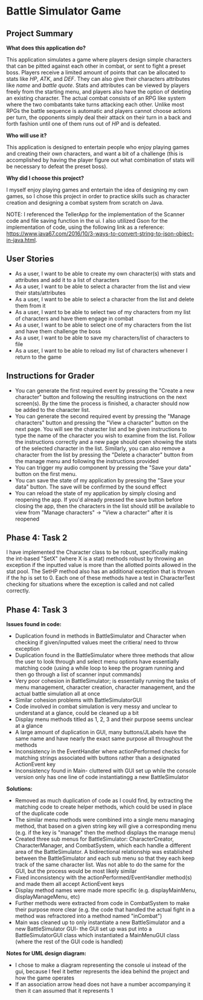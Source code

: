 # Battle Simulator Game

## Project Summary

**What does this application do?**

This application simulates a game where players design simple characters that can be pitted against each other in combat,
or sent to fight a preset boss. Players receive a limited amount of points that can be allocated to stats like *HP*,
*ATK*, and *DEF*. They can also give their characters attributes like *name* and *battle quote*. Stats and
attributes can be viewed by players freely from the starting menu, and players also have the option of deleting
an existing character. The actual combat consists of an RPG like system where the two combatants take turns attacking each 
other. Unlike most RPGs the battle sequence is automatic and players cannot choose actions per turn, the opponents simply
deal their attack on their turn in a back and forth fashion until one of them runs out of *HP* and is defeated.


**Who will use it?**

This application is designed to entertain people who enjoy playing games and creating their own characters, and want a
bit of a challenge (this is accomplished by having the player figure out what combination of stats will be necessary to
defeat the preset boss).


**Why did I choose this project?**

I myself enjoy playing games and entertain the idea of designing my own games, so I chose this
project in order to practice skills such as character creation and designing a combat system from scratch on Java.

NOTE: I referenced the TellerApp for the implementation of the Scanner code and file saving function in the ui. I 
also utilized Gson for the implementation of code, using the following link as a reference:
https://www.java67.com/2016/10/3-ways-to-convert-string-to-json-object-in-java.html.


## User Stories
* As a user, I want to be able to create my own character(s) with stats and attributes and add it to a list of characters
* As a user, I want to be able to select a character from the list and view their stats/attributes
* As a user, I want to be able to select a character from the list and delete them from it
* As a user, I want to be able to select two of my characters from my list of characters and have them engage in combat
* As a user, I want to be able to select one of my characters from the list and have them challenge the boss
* As a user, I want to be able to save my characters/list of characters to file
* As a user, I want to be able to reload my list of characters whenever I return to the game


## Instructions for Grader
* You can generate the first required event by pressing the "Create a new character" button and following the resulting
instructions on the next screen(s). By the time the process is finished, a character should now be added to the character list.
* You can generate the second required event by pressing the "Manage characters" button and pressing the "View a character"
button on the next page. You will see the character list and be given instructions to type the name of the character you wish to examine from the list.
Follow the instructions correctly and a new page should open showing the stats of the selected character in the list. Similarly, you can
also remove a character from the list by pressing the "Delete a character" button from the manage menu and following the instructions provided
* You can trigger my audio component by pressing the "Save your data" button on the first menu.
* You can save the state of my application by pressing the "Save your data" button. The save will be confirmed by the sound effect
* You can reload the state of my application by simply closing and reopening the app. If you'd already pressed the save button before
closing the app, then the characters in the list should still be available to view from "Manage characters" -> "View a character"
after it is reopened


## Phase 4: Task 2
I have implemented the Character class to be robust, specifically making the int-based "SetX" (where X is a stat) methods
robust by throwing an exception if the inputted value is more than the allotted points allowed in the stat pool. The SetHP
method also has an additional exception that is thrown if the hp is set to 0. Each one of these methods have a test in CharacterTest
checking for situations where the exception is called and not called correctly.


## Phase 4: Task 3
**Issues found in code:**

* Duplication found in methods in BattleSimulator and Character when checking if given/inputted values meet the critiera/
need to throw exception
* Duplication found in the BattleSimulator where three methods that allow the user to look through and select menu options
have essentially matching code (using a while loop to keep the program running and then go through a list of scanner input commands)
* Very poor cohesion in BattleSimulator; is essentially running the tasks of menu management, character creation, character management,
and the actual battle simulation all at once
* Similar cohesion problems with BattleSimulatorGUI
* Code involved in combat simulation is very messy and unclear to understand at a glance, could be cleaned up a bit
* Display menu methods titled as 1, 2, 3 and their purpose seems unclear at a glance
* A large amount of duplication in GUI, many buttons/JLabels have the same name and have nearly the exact same purpose all
throughout the methods
* Inconsistency in the EventHandler where actionPerformed checks for matching strings associated with buttons rather than a
designated ActionEvent key
* Inconsistency found in Main- cluttered with GUI set up while the console version only has one line of code instantiatingg a new BattleSimulator


**Solutions:**

* Removed as much duplication of code as I could find, by extracting the matching code to create helper methods, which
could be used in place of the duplicate code
* The similar menu methods were combined into a single menu managing method, that based on a given string key will give a
corresponding menu (e.g. if the key is "manage" then the method displays the manage menu)
* Created three sub menus for BattleSimulator: CharacterCreator, CharacterManager, and CombatSystem, which each handle a
different area of the BattleSimulator. A bidirectional relationship was established between the BattleSimulator and each
sub menu so that they each keep track of the same character list. Was not able to do the same for the GUI, but the process
would be most likely similar
* Fixed inconsistency with the actionPerformed/EventHandler method(s) and made them all accept ActionEvent keys
* Display method names were made more specific (e.g. displayMainMenu, displayManageMenu, etc)
* Further methods were extracted from code in CombatSystem to make their purpose more clear (e.g. the code that handled the
actual fight in a method was refractored into a method named "inCombat")
* Main was cleaned up to only instantiate a new BattleSimulator and a new BattleSimulator GUI- the GUI set up was put into 
a BattleSimulatorGUI class which instantiated a MainMenuGUI class (where the rest of the GUI code is handled)


**Notes for UML design diagram:**
* I chose to make a diagram representing the console ui instead of the gui, because I feel it
better represents the idea behind the project and how the game operates
* If an association arrow head does not have a number accompanying it then it can assumed that it represents 1
